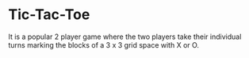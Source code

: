 # Tic-Tac-Toe
It is a popular 2 player game where the two players take their individual turns marking the blocks of a 3 x 3 grid space with X or O.
